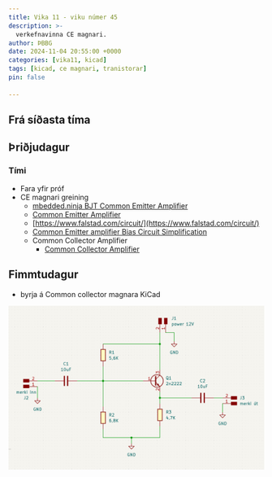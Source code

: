 ```yaml
---
title: Vika 11 - viku númer 45
description: >-
  verkefnavinna CE magnari.
author: ÞBBG
date: 2024-11-04 20:55:00 +0000
categories: [vika11, kicad]
tags: [kicad, ce magnari, tranistorar]
pin: false

---
```

## Frá síðasta tíma



## Þriðjudagur 

### Tími

- Fara yfir próf
- CE magnari greining
  - [mbedded.ninja BJT Common Emitter Amplifier](https://blog.mbedded.ninja/electronics/circuit-design/bjt-common-emitter-amplifier/)
  - [Common Emitter Amplifier](https://www.electronics-tutorials.ws/amplifier/amp_2.html)
  - [https://www.falstad.com/circuit/](https://www.falstad.com/circuit/)
  - [Common Emitter amplifier Bias Circuit Simplification](https://electronics.stackexchange.com/questions/231815/common-emitter-amplifier-bias-circuit-simplification)
  - Common Collector Amplifier
    - [Common Collector Amplifier](https://www.electronics-tutorials.ws/amplifier/common-collector-amplifier.html)


## Fimmtudagur

- byrja á Common collector magnara KiCad


![magnari_cc](/assets/img/image.png)


